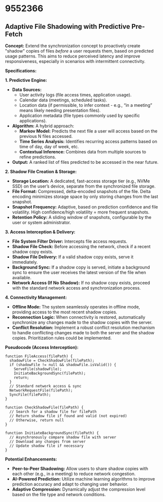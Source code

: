 # 9552366

## Adaptive File Shadowing with Predictive Pre-Fetch

**Concept:** Extend the synchronization concept to proactively create "shadow" copies of files *before* a user requests them, based on predicted usage patterns. This aims to reduce perceived latency and improve responsiveness, especially in scenarios with intermittent connectivity.

**Specifications:**

**1. Predictive Engine:**

*   **Data Sources:**
    *   User activity logs (file access times, application usage).
    *   Calendar data (meetings, scheduled tasks).
    *   Location data (if permissible, to infer context - e.g., “in a meeting” means likely needing presentation files).
    *   Application metadata (file types commonly used by specific applications).
*   **Algorithm:** A hybrid approach:
    *   **Markov Model:** Predicts the next file a user will access based on the previous N files accessed.
    *   **Time Series Analysis:** Identifies recurring access patterns based on time of day, day of week, etc.
    *   **Contextual Inference:**  Combines data from multiple sources to refine predictions.
*   **Output:** A ranked list of files predicted to be accessed in the near future.

**2. Shadow File Creation & Storage:**

*   **Storage Location:** A dedicated, fast-access storage tier (e.g., NVMe SSD) on the user’s device, separate from the synchronized file storage.
*   **File Format:** Compressed, delta-encoded snapshots of the file. Delta encoding minimizes storage space by only storing changes from the last snapshot.
*   **Snapshot Frequency:** Adaptive, based on prediction confidence and file volatility. High confidence/high volatility = more frequent snapshots.
*   **Retention Policy:** A sliding window of snapshots, configurable by the user or system administrator.

**3. Access Interception & Delivery:**

*   **File System Filter Driver:** Intercepts file access requests.
*   **Shadow File Check:** Before accessing the network, check if a recent shadow copy exists.
*   **Shadow File Delivery:** If a valid shadow copy exists, serve it immediately.
*   **Background Sync:**  If a shadow copy is served, initiate a background sync to ensure the user receives the latest version of the file when available.
*   **Network Access (If No Shadow):** If no shadow copy exists, proceed with the standard network access and synchronization process.

**4. Connectivity Management:**

*   **Offline Mode:**  The system seamlessly operates in offline mode, providing access to the most recent shadow copies.
*   **Reconnection Logic:** When connectivity is restored, automatically synchronize any changes made to the shadow copies with the server.
*   **Conflict Resolution:** Implement a robust conflict resolution mechanism to handle conflicting changes made to both the server and the shadow copies. Prioritization rules could be implemented.

**Pseudocode (Access Interception):**

```
function FileAccess(filePath) {
  shadowFile = CheckShadowFile(filePath);
  if (shadowFile != null && shadowFile.isValid()) {
    ServeFile(shadowFile);
    InitiateBackgroundSync(filePath);
    return;
  }
  // Standard network access & sync
  NetworkRequestFile(filePath);
  SyncFile(filePath);
}

function CheckShadowFile(filePath) {
  // Search for a shadow file for filePath
  // Return shadow file if found and valid (not expired)
  // Otherwise, return null
}

function InitiateBackgroundSync(filePath) {
  // Asynchronously compare shadow file with server
  // Download any changes from server
  // Update shadow file if necessary
}
```

**Potential Enhancements:**

*   **Peer-to-Peer Shadowing:** Allow users to share shadow copies with each other (e.g., in a meeting) to reduce network congestion.
*   **AI-Powered Prediction:** Utilize machine learning algorithms to improve prediction accuracy and adapt to changing user behavior.
*   **Adaptive Compression:** Dynamically adjust the compression level based on the file type and network conditions.